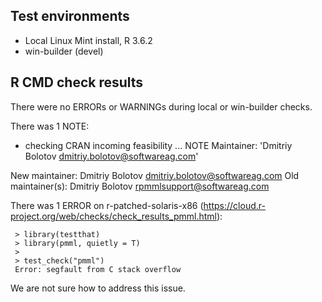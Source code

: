 ## Test environments
* Local Linux Mint install, R 3.6.2
* win-builder (devel)

## R CMD check results

There were no ERRORs or WARNINGs during local or win-builder checks.

There was 1 NOTE:

* checking CRAN incoming feasibility ... NOTE
Maintainer: 'Dmitriy Bolotov <dmitriy.bolotov@softwareag.com>'

New maintainer:
  Dmitriy Bolotov <dmitriy.bolotov@softwareag.com>
Old maintainer(s):
  Dmitriy Bolotov <rpmmlsupport@softwareag.com>


There was 1 ERROR on r-patched-solaris-x86 (https://cloud.r-project.org/web/checks/check_results_pmml.html):

     > library(testthat)
     > library(pmml, quietly = T)
     >
     > test_check("pmml")
     Error: segfault from C stack overflow

We are not sure how to address this issue.